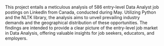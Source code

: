 This project entails a meticulous analysis of 586 entry-level Data Analyst job postings on LinkedIn from Canada, conducted during May. Utilizing Python and the NLTK library, the analysis aims to unveil prevailing industry demands and the geographical distribution of these opportunities. The findings are intended to provide a clear picture of the entry-level job market in Data Analysis, offering valuable insights for job seekers, educators, and employers.
